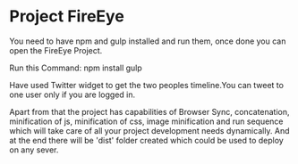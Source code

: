 # Project FireEye
You need to have npm and gulp installed and run them, once done you can open the FireEye Project.

Run this Command:
npm install
gulp

Have used Twitter widget to get the two peoples timeline.You can tweet to one user only if you are logged in.

Apart from that the project has capabilities of Browser Sync, concatenation, minification of js, minification of css, image minification and run sequence which will take care of all your project development needs dynamically.
And at the end there will be 'dist' folder created which could be used to deploy on any sever.

